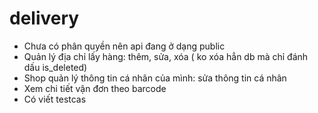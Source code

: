 # delivery
- Chưa có phân quyền nên api đang ở dạng public 
- Quản lý địa chỉ lấy hàng: thêm, sửa, xóa ( ko xóa hẳn db mà chỉ đánh dấu is_deleted)
- Shop quản lý thông tin cá nhân của mình: sửa thông tin cá nhân
- Xem chi tiết vận đơn theo barcode
- Có viết testcas
